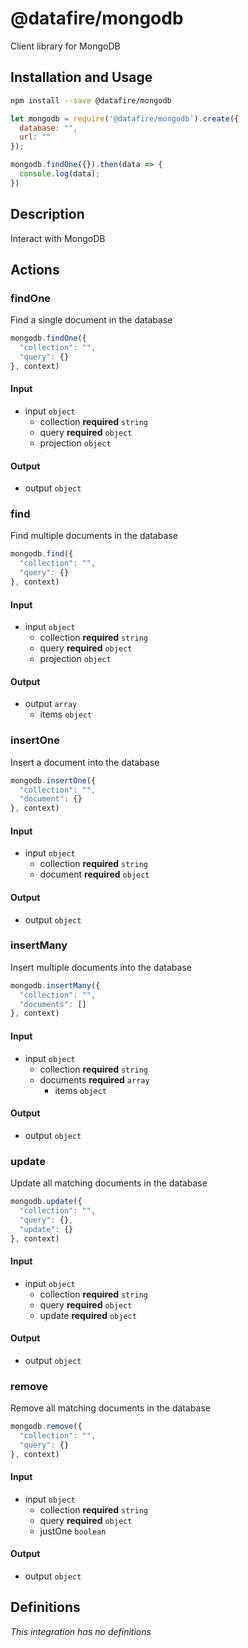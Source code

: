 # @datafire/mongodb

Client library for MongoDB

## Installation and Usage
```bash
npm install --save @datafire/mongodb
```
```js
let mongodb = require('@datafire/mongodb').create({
  database: "",
  url: ""
});

mongodb.findOne({}).then(data => {
  console.log(data);
})
```

## Description

Interact with MongoDB

## Actions

### findOne
Find a single document in the database


```js
mongodb.findOne({
  "collection": "",
  "query": {}
}, context)
```

#### Input
* input `object`
  * collection **required** `string`
  * query **required** `object`
  * projection `object`

#### Output
* output `object`

### find
Find multiple documents in the database


```js
mongodb.find({
  "collection": "",
  "query": {}
}, context)
```

#### Input
* input `object`
  * collection **required** `string`
  * query **required** `object`
  * projection `object`

#### Output
* output `array`
  * items `object`

### insertOne
Insert a document into the database


```js
mongodb.insertOne({
  "collection": "",
  "document": {}
}, context)
```

#### Input
* input `object`
  * collection **required** `string`
  * document **required** `object`

#### Output
* output `object`

### insertMany
Insert multiple documents into the database


```js
mongodb.insertMany({
  "collection": "",
  "documents": []
}, context)
```

#### Input
* input `object`
  * collection **required** `string`
  * documents **required** `array`
    * items `object`

#### Output
* output `object`

### update
Update all matching documents in the database


```js
mongodb.update({
  "collection": "",
  "query": {},
  "update": {}
}, context)
```

#### Input
* input `object`
  * collection **required** `string`
  * query **required** `object`
  * update **required** `object`

#### Output
* output `object`

### remove
Remove all matching documents in the database


```js
mongodb.remove({
  "collection": "",
  "query": {}
}, context)
```

#### Input
* input `object`
  * collection **required** `string`
  * query **required** `object`
  * justOne `boolean`

#### Output
* output `object`



## Definitions

*This integration has no definitions*
